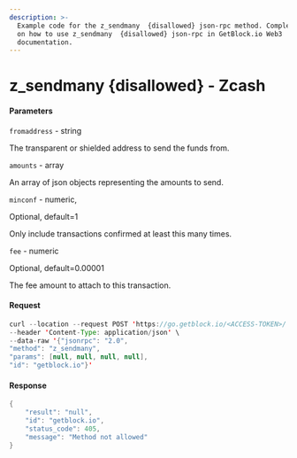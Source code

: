 ```yaml
---
description: >-
  Example code for the z_sendmany  {disallowed} json-rpc method. Сomplete guide
  on how to use z_sendmany  {disallowed} json-rpc in GetBlock.io Web3
  documentation.
---
```


# z\_sendmany {disallowed} - Zcash

#### Parameters

`fromaddress` - string

The transparent or shielded address to send the funds from.

`amounts` - array

An array of json objects representing the amounts to send.

`minconf` - numeric,

Optional, default=1

Only include transactions confirmed at least this many times.

`fee` - numeric

Optional, default=0.00001

The fee amount to attach to this transaction.

#### Request

```java
curl --location --request POST 'https://go.getblock.io/<ACCESS-TOKEN>/' \
--header 'Content-Type: application/json' \
--data-raw '{"jsonrpc": "2.0",
"method": "z_sendmany",
"params": [null, null, null, null],
"id": "getblock.io"}'
```

#### Response

```java
{
    "result": "null",
    "id": "getblock.io",
    "status_code": 405,
    "message": "Method not allowed"
}
```
